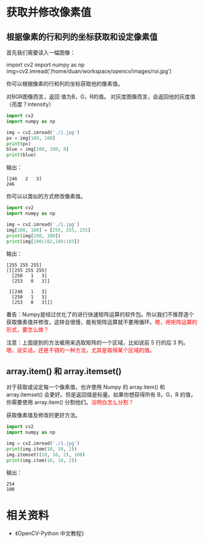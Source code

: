 
# 获取并修改像素值

## 根据像素的行和列的坐标获取和设定像素值

首先我们需要读入一幅图像：

import cv2
import numpy as np
img=cv2.imread('/home/duan/workspace/opencv/images/roi.jpg')

你可以根据像素的行和列的坐标获取他的像素值。

对BGR图像而言，返回 值为B，G，R的值。
对灰度图像而言，会返回他的灰度值（亮度？intensity）

```python
import cv2
import numpy as np

img = cv2.imread('./1.jpg')
px = img[100, 100]
print(px)
blue = img[100, 100, 0]
print(blue)
```

输出：

```
[246   2   3]
246
```


你可以以类似的方式修改像素值。


```python
import cv2
import numpy as np

img = cv2.imread('./1.jpg')
img[100, 100] = [255, 255, 255]
print(img[100, 100])
print(img[100:102,100:103])
```

输出：

```
[255 255 255]
[[[255 255 255]
  [250   1   3]
  [253   0   3]]

 [[248   1   3]
  [250   1   3]
  [253   0   3]]]
```

番告：Numpy是经过优化了的进行快速矩阵运算的软件包。所以我们不推荐逐个获取像素值并修改，这样会很慢，能有矩阵运算就不要用循环。<span style="color:red;">嗯，用矩阵运算的形式，要怎么做？</span>

注意：上面提到的方法被用来选取矩阵的一个区域，比如说前 5 行的后 3 列。<span style="color:red;">嗯，说实话，还是不错的一种方法，尤其是取得某个区域的值。</span>

## array.item() 和 array.itemset()

对于获取或设定每一个像素值，也许使用 Numpy 的 array.item() 和 array.itemset() 会更好。但是返回值是标量。如果你想获得所有 B，G，R 的值，你需要使用 array.item() 分割他们。<span style="color:red;">没明白怎么分割？</span>

获取像素值及修改的更好方法。

```python
import cv2
import numpy as np

img = cv2.imread('./1.jpg')
print(img.item(10, 10, 2))
img.itemset((10, 10, 2), 100)
print(img.item(10, 10, 2))
```

输出：

```
254
100
```







# 相关资料

- 《OpenCV-Python 中文教程》

